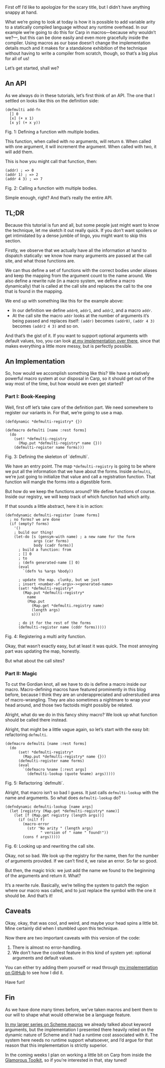 First off I’d like to apologize for the scary title, but I didn’t have anything
snappy at hand.

What we’re going to look at today is how it is possible to add variable arity
to a statically compiled language without any runtime overhead. In our example
we’re going to do this for Carp in macros—because why wouldn’t we?—, but this
can be done easily and even more gracefully inside the compiler. Using macros
as our base doesn’t change the implementation details much and it makes for a
standalone exhibition of the technique without having to write a compiler from
scratch, though, so that’s a big plus for all of us!

Let’s get started, shall we?

## An API

As we always do in these tutorials, let’s first think of an API. The one that
I settled on looks like this on the definition side:

```
(defmulti add-fn
  [] 0
  [x] (+ x 1)
  [x y] (+ x y))
```
<div class="figure-label">Fig. 1: Defining a function with multiple bodies.</div>

This function, when called with no arguments, will return `0`. When called with
one argument, it will increment the argument. When called with two, it will add
them.

This is how you might call that function, then:

```
(addr) ; => 0
(addr 1) ; => 2
(addr 4 3) ; => 7
```
<div class="figure-label">Fig. 2: Calling a function with multiple bodies.</div>

Simple enough, right? And that’s really the entire API.

## TL;DR

Because this tutorial is fun and all, but some people just might want to know
the technique, let me sketch it out really quick. If you don’t want spoilers or
get intimidated by a dense jumble of lingo, you might want to skip this
section.

Firstly, we observe that we actually have all the information at hand to
dispatch statically: we know how many arguments are passed at the call site,
and what those functions are.

We can thus define a set of functions with the correct bodies under aliases and
keep the mapping from the argument count to the name around. We also define a
rewrite rule (in a macro system, we define a macro dynamically) that is called
at the call site and replaces the call to the one that is found in the mapping.

We end up with something like this for the example above:
- In our definition we define `addr0`, `addr1`, and `addr2`, and a macro
  `addr`.
- At the call site the macro `addr` looks at the number of arguments it’s being
  passed and replaces itself: `(addr)` becomes `(addr0)`, `(addr 4 3)` becomes
  `(addr2 4 3)` and so on.

And that’s the gist of it. If you want to support optional arguments with
default values, too, you can look [at my implementation over there](https://github.com/carpentry-org/defmulti),
since that makes everything a little more messy, but is perfectly possible.

## An Implementation

So, how would we accomplish something like this? We have a relatively powerful
macro system at our disposal in Carp, so it should get out of the way most of
the time, but how would we even get started?

### Part I: Book-Keeping

Well, first off let’s take care of the definition part. We need somewhere to
register our variants in. For that, we’re going to use a map.

```
(defdynamic *defmulti-registry* {})

(defmacro defmulti [name :rest forms]
  (do
    (set! *defmulti-registry
      (Map.put *defmulti-registry* name {}))
    (defmulti-register name forms)))
```
<div class="figure-label">Fig. 3: Defining the skeleton of `defmulti`.</div>

We have an entry point. The map `*defmulti-registry` is going to be where we
put all the information that we have about the forms. Inside `defmulti`, we’re
just going to initialize that value and call a registration function. That
function will mangle the forms into a digestible form.

But how do we keep the functions around? We define functions of course. Inside
our registry, we will keep track of which function had which arity.

If that sounds a little abstract, here it is in action:

```
(defndynamic defmulti-register [name forms]
  ; no forms? we are done
  (if (empty? forms)
    '()
    ; build our thing!
    (let-do [s (gensym-with name) ; a new name for the form
             args (car forms)
             body (cadr forms)]
      ; build a function: from
      ; [] 0
      ; to
      ; (defn generated-name [] 0)
      (eval
        `(defn %s %args %body))

      ; update the map. clunky, but we just
      ; insert <number-of-args>-><generated-name>
      (set! *defmulti-registry*
        (Map.put *defmulti-registry*
          name
          (Map.put
            (Map.get *defmulti.registry name)
            (length args)
            s)))

      ; do it for the rest of the forms
      (defmulti-register name (cddr forms)))))
```
<div class="figure-label">Fig. 4: Registering a multi arity function.</div>

Okay, that wasn’t exactly easy, but at least it was quick. The most annoying
part was updating the map, honestly.

But what about the call sites?

### Part II: Magic

To cut the Gordian knot, all we have to do is define a macro inside our macro.
Macro-defining macros have featured prominently in this blog before, because I
think they are an underappreciated and udnerstudied area of macro-wrangling.
They are also sometimes a nightmare to wrap your head around, and those two
factoids might possibly be related.

Alright, what do we do in this fancy shiny macro? We look up what function
should be called there instead.

Alright, that might be a little vague again, so let’s start with the easy bit:
refactoring `defmulti`.

```
(defmacro defmulti [name :rest forms]
  (do
      (set! *defmulti-registry*
        (Map.put *defmulti-registry* name {}))
      (defmulti-register name forms)
      (eval
        `(defmacro %name [:rest args]
          (defmulti-lookup (quote %name) args)))))
```
<div class="figure-label">Fig. 5: Refactoring `defmulti`.</div>

Alright, that macro isn’t so bad I guess. It just calls `defmulti-lookup` with
the name and arguments. So what does `defmulti-lookup` do?

```
(defndynamic defmulti-lookup [name args]
  (let [registry (Map.get *defmulti-registry* name)]
    (let [f (Map.get registry (length args))]
      (if (nil? f)
        (macro-error
          (str "No arity " (length args)
                " version of " name " found!"))
        (cons f args)))))
```
<div class="figure-label">Fig. 6: Looking up and rewriting the call site.</div>

Okay, not so bad. We look up the registry for the name, then for the number of
arguments provided. If we can’t find it, we raise an error. So far so good.

But then, the magic trick: we just add the name we found to the beginning of
the arguments and return it. What?

It’s a rewrite rule. Basically, we’re telling the system to patch the region
where our macro was called, and to just replace the symbol with the one it
should be. And that’s it!

## Caveats

Okay, okay, that was cool, and weird, and maybe your head spins a little bit.
Mine certainly did when I stumbled upon this technique.

Now there are two important caveats with this version of the code:

1. There is almost no error-handling.
2. We don’t have the coolest feature in this kind of system yet: optional
   arguments and default values.

You can either try adding them yourself or read through [my implementation
on GitHub](https://github.com/carpentry-org/defmulti) to see how I did it.

Have fun!

## Fin

As we have done many times before, we’ve taken macros and bent them to our
will to shape what would otherwise be a language feature.

[In my larger series on Scheme macros](https://blog.veitheller.de/scheme-macros/)
we already talked about keyword arguments, but the implementation I presented
there heavily relied on the dynamic nature of Scheme and it had a runtime cost
associated with it. The system here needs no runtime support whatsoever, and
I’d argue for that reason that this implementation is strictly superior.

In the coming weeks I plan on working a little bit on Carp from inside the
[Glamorous Toolkit](https://gtoolkit.com/), so if you’re interested in that,
stay tuned!

